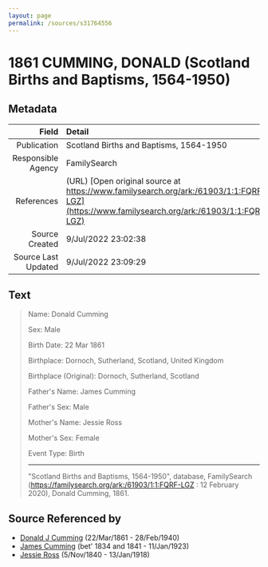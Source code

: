 ```yaml
---
layout: page
permalink: /sources/s31764556
---
```


# 1861 CUMMING, DONALD (Scotland Births and Baptisms, 1564-1950)

## Metadata
Field | Detail
---:|:---
Publication | Scotland Births and Baptisms, 1564-1950
Responsible Agency | FamilySearch
References | (URL) [Open original source at https://www.familysearch.org/ark:/61903/1:1:FQRF-LGZ](https://www.familysearch.org/ark:/61903/1:1:FQRF-LGZ)
Source Created | 9/Jul/2022 23:02:38
Source Last Updated | 9/Jul/2022 23:09:29

## Text

> Name: Donald Cumming
>
> Sex: Male
>
> Birth Date: 22 Mar 1861
>
> Birthplace: Dornoch, Sutherland, Scotland, United Kingdom
>
> Birthplace (Original): Dornoch, Sutherland, Scotland
>
> Father's Name: James Cumming
>
> Father's Sex: Male
>
> Mother's Name: Jessie Ross
>
> Mother's Sex: Female
>
> Event Type: Birth
>
> ---
>
> "Scotland Births and Baptisms, 1564-1950", database, FamilySearch (https://familysearch.org/ark:/61903/1:1:FQRF-LGZ : 12 February 2020), Donald Cumming, 1861.
>

## Source Referenced by

* [Donald J Cumming](../people/@20465544@-donald-j-cumming-b1861-3-22-d1940-2-28.md) (22/Mar/1861 - 28/Feb/1940)
* [James Cumming](../people/@66384942@-james-cumming-b1834~1841-d1923-1-11.md) (bet' 1834 and 1841 - 11/Jan/1923)
* [Jessie Ross](../people/@60546968@-jessie-ross-b1840-11-5-d1918-1-13.md) (5/Nov/1840 - 13/Jan/1918)
